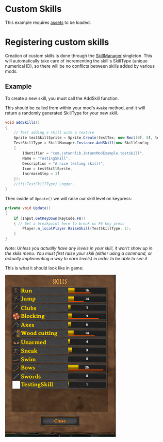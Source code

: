 # Custom Skills
This example requires [assets](assets.md) to be loaded.



# Registering custom skills
Creation of custom skills is done through the [SkillManager](xref:JotunnLib.Managers.SkillManager) singleton.
This will automatically take care of incrementing the skill's SkillType (unique numerical ID), so there will be no conflicts between skills added by various mods.

## Example
To create a new skill, you must call the AddSkill function.

This should be called from within your mod's `Awake` method, and it will return a randomly generated SkillType for your new skill.
```cs
void addSkills()
{
    // Test adding a skill with a texture
    Sprite testSkillSprite = Sprite.Create(testTex, new Rect(0f, 0f, testTex.width, testTex.height), Vector2.zero);
    TestSkillType = SkillManager.Instance.AddSkill(new SkillConfig
    {
        Identifier = "com.jotunnlib.JotunnModExample.testskill",
        Name = "TestingSkill",
        Description = "A nice testing skill!",
        Icon = testSkillSprite,
        IncreaseStep = 1f
    });
    //if(!TestSkillType) Logger.
}
```

Then inside of `Update()` we will raise our skill level on keypress:
```cs
private void Update()
{
    if (Input.GetKeyDown(KeyCode.F8))
    { // Set a breakpoint here to break on F6 key press
        Player.m_localPlayer.RaiseSkill(TestSkillType, 1);
    }
}
```

_Note: Unless you actually have any levels in your skill, it won't show up in the skils menu. You must first raise your skill (either using a command, or actually implementing a way to earn levels) in order to be able to see it_

This is what it should look like in game:

![Custom skill raised](../../images/data/customSkillRaised.png)